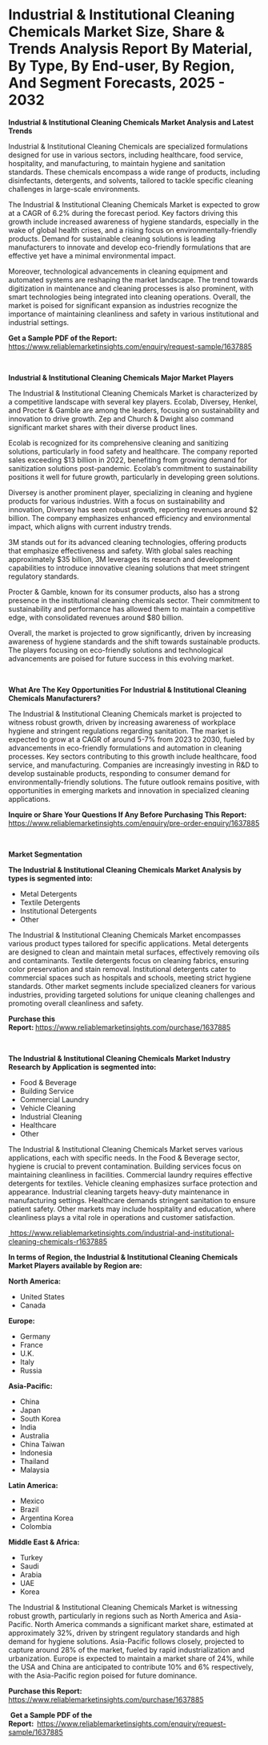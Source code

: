 <p><h1>Industrial & Institutional Cleaning Chemicals Market Size, Share & Trends Analysis Report By Material, By Type, By End-user, By Region, And Segment Forecasts, 2025 - 2032</h1></p><p><strong>Industrial & Institutional Cleaning Chemicals Market Analysis and Latest Trends</strong></p>
<p><p>Industrial & Institutional Cleaning Chemicals are specialized formulations designed for use in various sectors, including healthcare, food service, hospitality, and manufacturing, to maintain hygiene and sanitation standards. These chemicals encompass a wide range of products, including disinfectants, detergents, and solvents, tailored to tackle specific cleaning challenges in large-scale environments.</p><p>The Industrial & Institutional Cleaning Chemicals Market is expected to grow at a CAGR of 6.2% during the forecast period. Key factors driving this growth include increased awareness of hygiene standards, especially in the wake of global health crises, and a rising focus on environmentally-friendly products. Demand for sustainable cleaning solutions is leading manufacturers to innovate and develop eco-friendly formulations that are effective yet have a minimal environmental impact.</p><p>Moreover, technological advancements in cleaning equipment and automated systems are reshaping the market landscape. The trend towards digitization in maintenance and cleaning processes is also prominent, with smart technologies being integrated into cleaning operations. Overall, the market is poised for significant expansion as industries recognize the importance of maintaining cleanliness and safety in various institutional and industrial settings.</p></p>
<p><strong>Get a Sample PDF of the Report:&nbsp;</strong> <a href="https://www.reliablemarketinsights.com/enquiry/request-sample/1637885?utm_campaign=3713&utm_medium=2&utm_source=Github&utm_content=ia&utm_term=16042025&utm_id=industrial-institutional-cleaning-chemicals">https://www.reliablemarketinsights.com/enquiry/request-sample/1637885</a></p>
<p>&nbsp;</p>
<p><strong>Industrial & Institutional Cleaning Chemicals Major Market Players</strong></p>
<p><p>The Industrial & Institutional Cleaning Chemicals Market is characterized by a competitive landscape with several key players. Ecolab, Diversey, Henkel, and Procter & Gamble are among the leaders, focusing on sustainability and innovation to drive growth. Zep and Church & Dwight also command significant market shares with their diverse product lines.</p><p>Ecolab is recognized for its comprehensive cleaning and sanitizing solutions, particularly in food safety and healthcare. The company reported sales exceeding $13 billion in 2022, benefiting from growing demand for sanitization solutions post-pandemic. Ecolab’s commitment to sustainability positions it well for future growth, particularly in developing green solutions.</p><p>Diversey is another prominent player, specializing in cleaning and hygiene products for various industries. With a focus on sustainability and innovation, Diversey has seen robust growth, reporting revenues around $2 billion. The company emphasizes enhanced efficiency and environmental impact, which aligns with current industry trends.</p><p>3M stands out for its advanced cleaning technologies, offering products that emphasize effectiveness and safety. With global sales reaching approximately $35 billion, 3M leverages its research and development capabilities to introduce innovative cleaning solutions that meet stringent regulatory standards.</p><p>Procter & Gamble, known for its consumer products, also has a strong presence in the institutional cleaning chemicals sector. Their commitment to sustainability and performance has allowed them to maintain a competitive edge, with consolidated revenues around $80 billion.</p><p>Overall, the market is projected to grow significantly, driven by increasing awareness of hygiene standards and the shift towards sustainable products. The players focusing on eco-friendly solutions and technological advancements are poised for future success in this evolving market.</p></p>
<p>&nbsp;</p>
<p><strong>What Are The Key Opportunities For Industrial & Institutional Cleaning Chemicals Manufacturers?</strong></p>
<p><p>The Industrial & Institutional Cleaning Chemicals market is projected to witness robust growth, driven by increasing awareness of workplace hygiene and stringent regulations regarding sanitation. The market is expected to grow at a CAGR of around 5-7% from 2023 to 2030, fueled by advancements in eco-friendly formulations and automation in cleaning processes. Key sectors contributing to this growth include healthcare, food service, and manufacturing. Companies are increasingly investing in R&D to develop sustainable products, responding to consumer demand for environmentally-friendly solutions. The future outlook remains positive, with opportunities in emerging markets and innovation in specialized cleaning applications.</p></p>
<p><strong>Inquire or Share Your Questions If Any Before Purchasing This Report:</strong> <a href="https://www.reliablemarketinsights.com/enquiry/pre-order-enquiry/1637885?utm_campaign=3713&utm_medium=2&utm_source=Github&utm_content=ia&utm_term=16042025&utm_id=industrial-institutional-cleaning-chemicals">https://www.reliablemarketinsights.com/enquiry/pre-order-enquiry/1637885</a></p>
<p>&nbsp;</p>
<p><strong>Market Segmentation</strong></p>
<p><strong>The Industrial & Institutional Cleaning Chemicals Market Analysis by types is segmented into:</strong></p>
<p><ul><li>Metal Detergents</li><li>Textile Detergents</li><li>Institutional Detergents</li><li>Other</li></ul></p>
<p><p>The Industrial & Institutional Cleaning Chemicals Market encompasses various product types tailored for specific applications. Metal detergents are designed to clean and maintain metal surfaces, effectively removing oils and contaminants. Textile detergents focus on cleaning fabrics, ensuring color preservation and stain removal. Institutional detergents cater to commercial spaces such as hospitals and schools, meeting strict hygiene standards. Other market segments include specialized cleaners for various industries, providing targeted solutions for unique cleaning challenges and promoting overall cleanliness and safety.</p></p>
<p><strong>Purchase this Report:&nbsp;</strong><a href="https://www.reliablemarketinsights.com/purchase/1637885?utm_campaign=3713&utm_medium=2&utm_source=Github&utm_content=ia&utm_term=16042025&utm_id=industrial-institutional-cleaning-chemicals">https://www.reliablemarketinsights.com/purchase/1637885</a></p>
<p>&nbsp;</p>
<p><strong>The Industrial & Institutional Cleaning Chemicals Market Industry Research by Application is segmented into:</strong></p>
<p><ul><li>Food & Beverage</li><li>Building Service</li><li>Commercial Laundry</li><li>Vehicle Cleaning</li><li>Industrial Cleaning</li><li>Healthcare</li><li>Other</li></ul></p>
<p><p>The Industrial & Institutional Cleaning Chemicals Market serves various applications, each with specific needs. In the Food & Beverage sector, hygiene is crucial to prevent contamination. Building services focus on maintaining cleanliness in facilities. Commercial laundry requires effective detergents for textiles. Vehicle cleaning emphasizes surface protection and appearance. Industrial cleaning targets heavy-duty maintenance in manufacturing settings. Healthcare demands stringent sanitation to ensure patient safety. Other markets may include hospitality and education, where cleanliness plays a vital role in operations and customer satisfaction.</p></p>
<p><a href="https://www.reliablemarketinsights.com/industrial-and-institutional-cleaning-chemicals-r1637885?utm_campaign=3713&utm_medium=2&utm_source=Github&utm_content=ia&utm_term=16042025&utm_id=industrial-institutional-cleaning-chemicals">&nbsp;https://www.reliablemarketinsights.com/industrial-and-institutional-cleaning-chemicals-r1637885</a></p>
<p><strong>In terms of Region, the Industrial & Institutional Cleaning Chemicals Market Players available by Region are:</strong></p>
<p>
    <p> <strong> North America: </strong>
        <ul>
            <li>United States</li>
            <li>Canada</li>
        </ul>
        </p> 
    <p> <strong> Europe: </strong>
        <ul>
            <li>Germany</li>
            <li>France</li>
            <li>U.K.</li>
            <li>Italy</li>
            <li>Russia</li>
        </ul>
        </p> 
    <p> <strong> Asia-Pacific: </strong>
        <ul>
            <li>China</li>
            <li>Japan</li>
            <li>South Korea</li>
            <li>India</li>
            <li>Australia</li>
            <li>China Taiwan</li>
            <li>Indonesia</li>
            <li>Thailand</li>
            <li>Malaysia</li>
        </ul>
        </p> 
    <p> <strong> Latin America: </strong>
        <ul>
            <li>Mexico</li>
            <li>Brazil</li>
            <li>Argentina Korea</li>
            <li>Colombia</li>
        </ul>
        </p> 
    <p> <strong> Middle East & Africa: </strong>
        <ul>
            <li>Turkey</li>
            <li>Saudi</li>
            <li>Arabia</li>
            <li>UAE</li>
            <li>Korea</li>
        </ul>
    </p>
    </p>
<p><p>The Industrial & Institutional Cleaning Chemicals Market is witnessing robust growth, particularly in regions such as North America and Asia-Pacific. North America commands a significant market share, estimated at approximately 32%, driven by stringent regulatory standards and high demand for hygiene solutions. Asia-Pacific follows closely, projected to capture around 28% of the market, fueled by rapid industrialization and urbanization. Europe is expected to maintain a market share of 24%, while the USA and China are anticipated to contribute 10% and 6% respectively, with the Asia-Pacific region poised for future dominance.</p></p>
<p><strong>Purchase this Report: </strong><a href="https://www.reliablemarketinsights.com/purchase/1637885?utm_campaign=3713&utm_medium=2&utm_source=Github&utm_content=ia&utm_term=16042025&utm_id=industrial-institutional-cleaning-chemicals">https://www.reliablemarketinsights.com/purchase/1637885</a></p>
<p>&nbsp;<strong>Get a Sample PDF of the Report:&nbsp;&nbsp;</strong><a href="https://www.reliablemarketinsights.com/enquiry/request-sample/1637885?utm_campaign=3713&utm_medium=2&utm_source=Github&utm_content=ia&utm_term=16042025&utm_id=industrial-institutional-cleaning-chemicals">https://www.reliablemarketinsights.com/enquiry/request-sample/1637885</a></p>
<p><strong></strong></p>
<p><p></p><p></p><p></p></p>